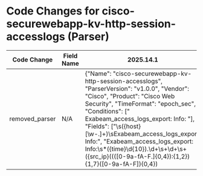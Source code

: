 # Code Changes for cisco-securewebapp-kv-http-session-accesslogs (Parser)

| Code Change | Field Name | 2025.14.1 | 2025.15.1 |
|-------------|------------|-----------|------------|
| removed_parser | N/A | {"Name": "cisco-securewebapp-kv-http-session-accesslogs", "ParserVersion": "v1.0.0", "Vendor": "Cisco", "Product": "Cisco Web Security", "TimeFormat": "epoch_sec", "Conditions": [" Exabeam_access_logs_export: Info: "], "Fields": ["\s({host}[\w\-.]+)\sExabeam_access_logs_export: Info:", "Exabeam_access_logs_export: Info:\s*({time}\d{10})\.\d+\s+\d+\s+({src_ip}((([0-9a-fA-F.]{0,4}):{1,2}){1,7}([0-9a-fA-F]){0,4})|(((25[0-5]|(2[0-4]|1\d|[0-9]|)\d)\.?\b){4}))(:({src_port}\d+))?\s+(NONE|({proxy_action}[^\s\/]+))\/({http_response_code}\d+)\s+\d+\s+({method}\S+)\s+(-|({dest_ip}((([0-9a-fA-F.]{0,4}):{1,2}){1,7}([0-9a-fA-F]){0,4})|(((25[0-5]|(2[0-4]|1\d|[0-9]|)\d)\.?\b){4}))(:({dest_port}\d+))|({url}(({protocol}[^:\\\/\s,\\"]+):[\\\/]+)?(({=dest_ip}\d{1,3}.\d{1,3}.\d{1,3}.\d{1,3})|({web_domain}[^\\\/\s:,\\"]+))?(:({=dest_port}\d+))?({uri_path}\/[^\s\?]*)?({uri_query}\?[^\s]*?)?)),?\s+(\\"\S+\s+\S+\s+(-|({mime}\S+)))?", "\s<\\"\w+_([^,]*,){22}\\"\s*(-|({category}[^\\"]+?))\s*\\"", "Exabeam_access_logs_export: Info: ([^\s]+\s){7}\\"[^\\"]+?\\"\s[^\s\/]+\/(-|({web_domain}[^\s]+))\s"]} | N/A |